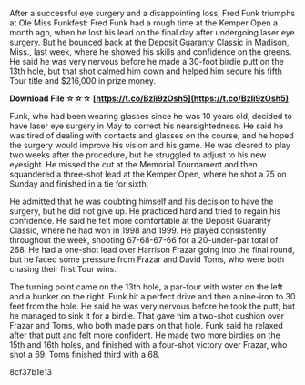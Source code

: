 
 
After a successful eye surgery and a disappointing loss, Fred Funk triumphs at Ole Miss Funkfest: Fred Funk had a rough time at the Kemper Open a month ago, when he lost his lead on the final day after undergoing laser eye surgery. But he bounced back at the Deposit Guaranty Classic in Madison, Miss., last week, where he showed his skills and confidence on the greens. He said he was very nervous before he made a 30-foot birdie putt on the 13th hole, but that shot calmed him down and helped him secure his fifth Tour title and $216,000 in prize money.
 
**Download File ☆☆☆ [https://t.co/Bzli9zOsh5](https://t.co/Bzli9zOsh5)**


  
Funk, who had been wearing glasses since he was 10 years old, decided to have laser eye surgery in May to correct his nearsightedness. He said he was tired of dealing with contacts and glasses on the course, and he hoped the surgery would improve his vision and his game. He was cleared to play two weeks after the procedure, but he struggled to adjust to his new eyesight. He missed the cut at the Memorial Tournament and then squandered a three-shot lead at the Kemper Open, where he shot a 75 on Sunday and finished in a tie for sixth.
  
He admitted that he was doubting himself and his decision to have the surgery, but he did not give up. He practiced hard and tried to regain his confidence. He said he felt more comfortable at the Deposit Guaranty Classic, where he had won in 1998 and 1999. He played consistently throughout the week, shooting 67-68-67-66 for a 20-under-par total of 268. He had a one-shot lead over Harrison Frazar going into the final round, but he faced some pressure from Frazar and David Toms, who were both chasing their first Tour wins.
  
The turning point came on the 13th hole, a par-four with water on the left and a bunker on the right. Funk hit a perfect drive and then a nine-iron to 30 feet from the hole. He said he was very nervous before he took the putt, but he managed to sink it for a birdie. That gave him a two-shot cushion over Frazar and Toms, who both made pars on that hole. Funk said he relaxed after that putt and felt more confident. He made two more birdies on the 15th and 16th holes, and finished with a four-shot victory over Frazar, who shot a 69. Toms finished third with a 68.

 8cf37b1e13
 

